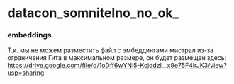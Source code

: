 # datacon_somnitelno_no_ok_

### embeddings
Т.к. мы не можем разместить файл с эмбеддингами мистрал из-за ограничения Гита в максимальном размере, он будет размещен здесь: https://drive.google.com/file/d/1oDff6wYNi5-Kcjddzl__x9e75F4lrJK3/view?usp=sharing




